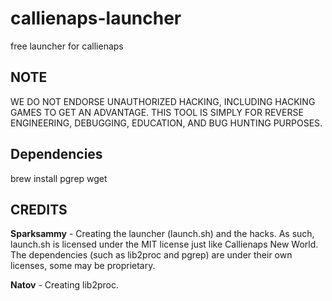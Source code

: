 # callienaps-launcher
free launcher for callienaps

## NOTE
WE DO NOT ENDORSE UNAUTHORIZED HACKING, INCLUDING HACKING GAMES TO GET AN ADVANTAGE. THIS TOOL IS SIMPLY FOR REVERSE ENGINEERING, DEBUGGING, EDUCATION, AND BUG HUNTING PURPOSES.

## Dependencies
brew install pgrep wget

## CREDITS
**Sparksammy** - Creating the launcher (launch.sh) and the hacks. As such, launch.sh is licensed under the MIT license just like Callienaps New World. The dependencies (such as lib2proc and pgrep) are under their own licenses, some may be proprietary. 

**Natov** - Creating lib2proc.
